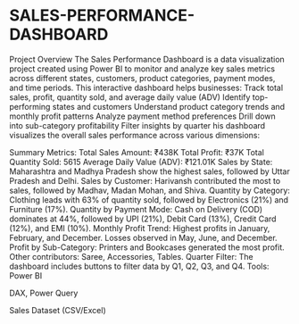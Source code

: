 # SALES-PERFORMANCE-DASHBOARD
Project Overview
The Sales Performance Dashboard is a data visualization project created using Power BI to monitor and analyze key sales metrics across different states, customers, product categories, payment modes, and time periods.
This interactive dashboard helps businesses:
Track total sales, profit, quantity sold, and average daily value (ADV)
Identify top-performing states and customers
Understand product category trends and monthly profit patterns
Analyze payment method preferences
Drill down into sub-category profitability
Filter insights by quarter
his dashboard visualizes the overall sales performance across various dimensions:

Summary Metrics:
Total Sales Amount: ₹438K
Total Profit: ₹37K
Total Quantity Sold: 5615
Average Daily Value (ADV): ₹121.01K
Sales by State:
Maharashtra and Madhya Pradesh show the highest sales, followed by Uttar Pradesh and Delhi.
Sales by Customer:
Harivansh contributed the most to sales, followed by Madhav, Madan Mohan, and Shiva.
Quantity by Category:
Clothing leads with 63% of quantity sold, followed by Electronics (21%) and Furniture (17%).
Quantity by Payment Mode:
Cash on Delivery (COD) dominates at 44%, followed by UPI (21%), Debit Card (13%), Credit Card (12%), and EMI (10%).
Monthly Profit Trend:
Highest profits in January, February, and December.
Losses observed in May, June, and December.
Profit by Sub-Category:
Printers and Bookcases generated the most profit.
Other contributors: Saree, Accessories, Tables.
Quarter Filter:
The dashboard includes buttons to filter data by Q1, Q2, Q3, and Q4.
Tools:
Power BI

DAX, Power Query

Sales Dataset (CSV/Excel)
